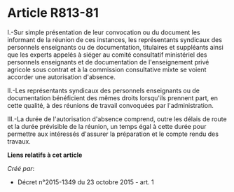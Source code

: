 # Article R813-81

I.-Sur simple présentation de leur convocation ou du document les informant de la réunion de ces instances, les représentants
syndicaux des personnels enseignants ou de documentation, titulaires et suppléants ainsi que les experts appelés à siéger au
comité consultatif ministériel des personnels enseignants et de documentation de l'enseignement privé agricole sous contrat
et à la commission consultative mixte se voient accorder une autorisation d'absence. 

II.-Les représentants syndicaux des personnels enseignants ou de documentation bénéficient des mêmes droits lorsqu'ils
prennent part, en cette qualité, à des réunions de travail convoquées par l'administration. 

III.-La durée de l'autorisation d'absence comprend, outre les délais de route et la durée prévisible de la réunion, un temps
égal à cette durée pour permettre aux intéressés d'assurer la préparation et le compte rendu des travaux.

**Liens relatifs à cet article**

_Créé par_:

  - Décret n°2015-1349 du 23 octobre 2015 - art. 1
